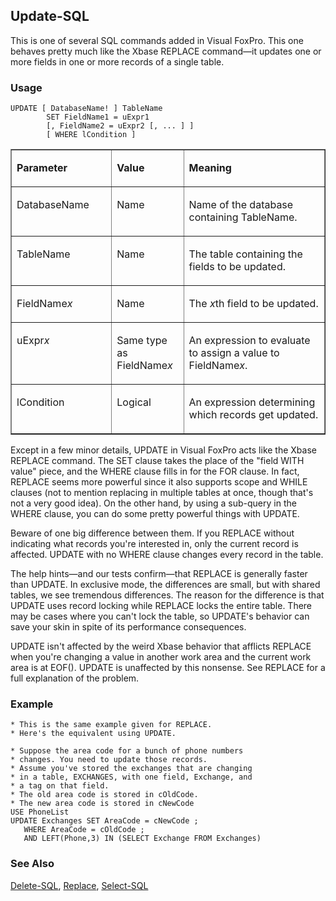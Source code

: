 ## Update-SQL

This is one of several SQL commands added in Visual FoxPro. This one behaves pretty much like the Xbase REPLACE command&mdash;it updates one or more fields in one or more records of a single table.

### Usage

```foxpro
UPDATE [ DatabaseName! ] TableName
        SET FieldName1 = uExpr1
        [, FieldName2 = uExpr2 [, ... ] ]
        [ WHERE lCondition ]
```
<table border cellspacing=0 cellpadding=0 width=100%>
<tr>
  <td width=32% valign=top>
  <p><b>Parameter</b></p>
  </td>
  <td width=23% valign=top>
  <p><b>Value</b></p>
  </td>
  <td width=45% valign=top>
  <p><b>Meaning</b></p>
  </td>
 </tr>
<tr>
  <td width=32% valign=top>
  <p>DatabaseName</p>
  </td>
  <td width=23% valign=top>
  <p>Name</p>
  </td>
  <td width=45% valign=top>
  <p>Name of the database containing TableName.</p>
  </td>
 </tr>
<tr>
  <td width=32% valign=top>
  <p>TableName</p>
  </td>
  <td width=23% valign=top>
  <p>Name</p>
  </td>
  <td width=45% valign=top>
  <p>The table containing the fields to be updated.</p>
  </td>
 </tr>
<tr>
  <td width=32% valign=top>
  <p>FieldName<i>x</i></p>
  </td>
  <td width=23% valign=top>
  <p>Name</p>
  </td>
  <td width=45% valign=top>
  <p>The <i>x</i>th field to be updated.</p>
  </td>
 </tr>
<tr>
  <td width=32% valign=top>
  <p>uExpr<i>x</i></p>
  </td>
  <td width=23% valign=top>
  <p>Same type as FieldName<i>x</i></p>
  </td>
  <td width=45% valign=top>
  <p>An expression to evaluate to assign a value to FieldName<I>x</i>.</p>
  </td>
 </tr>
<tr>
  <td width=32% valign=top>
  <p>lCondition</p>
  </td>
  <td width=23% valign=top>
  <p>Logical</p>
  </td>
  <td width=45% valign=top>
  <p>An expression determining which records get updated.</p>
  </td>
 </tr>
</table>

Except in a few minor details, UPDATE in Visual FoxPro acts like the Xbase REPLACE command. The SET clause takes the place of the "field WITH value" piece, and the WHERE clause fills in for the FOR clause. In fact, REPLACE seems more powerful since it also supports scope and WHILE clauses (not to mention replacing in multiple tables at once, though that's not a very good idea). On the other hand, by using a sub-query in the WHERE clause, you can do some pretty powerful things with UPDATE.

Beware of one big difference between them. If you REPLACE without indicating what records you're interested in, only the current record is affected. UPDATE with no WHERE clause changes every record in the table.

The help hints&mdash;and our tests confirm&mdash;that REPLACE is generally faster than UPDATE. In exclusive mode, the differences are small, but with shared tables, we see tremendous differences. The reason for the difference is that UPDATE uses record locking while REPLACE locks the entire table. There may be cases where you can't lock the table, so UPDATE's behavior can save your skin in spite of its performance consequences.

UPDATE isn't affected by the weird Xbase behavior that afflicts REPLACE when you're changing a value in another work area and the current work area is at EOF(). UPDATE is unaffected by this nonsense. See REPLACE for a full explanation of the problem.

### Example

```foxpro
* This is the same example given for REPLACE.
* Here's the equivalent using UPDATE.

* Suppose the area code for a bunch of phone numbers
* changes. You need to update those records.
* Assume you've stored the exchanges that are changing
* in a table, EXCHANGES, with one field, Exchange, and
* a tag on that field.
* The old area code is stored in cOldCode.
* The new area code is stored in cNewCode
USE PhoneList
UPDATE Exchanges SET AreaCode = cNewCode ;
   WHERE AreaCode = cOldCode ;
   AND LEFT(Phone,3) IN (SELECT Exchange FROM Exchanges)
```
### See Also

[Delete-SQL](s4g352.md), [Replace](s4g086.md), [Select-SQL](s4g088.md)